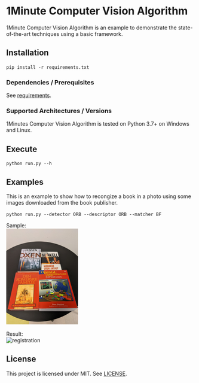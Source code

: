 # 1Minute Computer Vision Algorithm

1Minute Computer Vision Algorithm is an example to demonstrate the state-of-the-art techniques using a basic framework.

## Installation
```
pip install -r requirements.txt
```

### Dependencies / Prerequisites
See [requirements](requirements.txt).

### Supported Architectures / Versions
1Minutes Computer Vision Algorithm is tested on Python 3.7+ on Windows and Linux.

## Execute
```
python run.py --h
```

## Examples
This is an example to show how to recongize a book in a photo using some images downloaded from the book publisher.
```
python run.py --detector ORB --descriptor ORB --matcher BF
```
Sample:<br>
<img alt="registration" src="Figures/image2.jpg" height="256">


Result:<br>
<img alt="registration" src="Figures/BF-and-ORB.png" height="256">

## License
This project is licensed under MIT. See [LICENSE](LICENSE).
